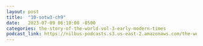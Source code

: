 ```yaml
---
layout: post
title:  "10-sotw3-ch9"
date:   2023-07-09 06:10:00 -0500
categories: the-story-of-the-world-vol-3-early-modern-times
podcast_link: https://nilbus-podcasts.s3.us-east-2.amazonaws.com/the-well-trained-mind/The%20Story%20of%20the%20World%20Vol.%203%20Early%20Modern%20Times/10-sotw3-ch9.mp3
---
```

